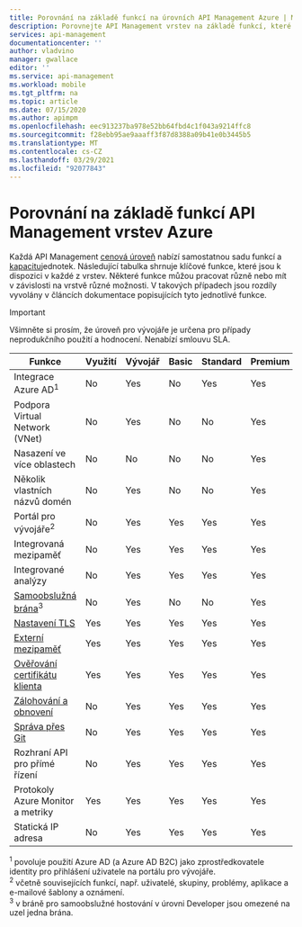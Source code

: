 ```yaml
---
title: Porovnání na základě funkcí na úrovních API Management Azure | Microsoft Docs
description: Porovnejte API Management vrstev na základě funkcí, které nabízí. Podívejte se na tabulku, která shrnuje klíčové funkce, které jsou k dispozici v každé cenové úrovni.
services: api-management
documentationcenter: ''
author: vladvino
manager: gwallace
editor: ''
ms.service: api-management
ms.workload: mobile
ms.tgt_pltfrm: na
ms.topic: article
ms.date: 07/15/2020
ms.author: apimpm
ms.openlocfilehash: eec913237ba978e52bb64fbd4c1f043a9214ffc8
ms.sourcegitcommit: f28ebb95ae9aaaff3f87d8388a09b41e0b3445b5
ms.translationtype: MT
ms.contentlocale: cs-CZ
ms.lasthandoff: 03/29/2021
ms.locfileid: "92077843"
---
```

# <a name="feature-based-comparison-of-the-azure-api-management-tiers"></a>Porovnání na základě funkcí API Management vrstev Azure

Každá API Management [cenová úroveň](https://aka.ms/apimpricing) nabízí samostatnou sadu funkcí a [kapacitu](api-management-capacity.md)jednotek. Následující tabulka shrnuje klíčové funkce, které jsou k dispozici v každé z vrstev. Některé funkce můžou pracovat různě nebo mít v závislosti na vrstvě různé možnosti. V takových případech jsou rozdíly vyvolány v článcích dokumentace popisujících tyto jednotlivé funkce.

> [!IMPORTANT]
> Všimněte si prosím, že úroveň pro vývojáře je určena pro případy neprodukčního použití a hodnocení. Nenabízí smlouvu SLA.

| Funkce                                                                                      | Využití | Vývojář | Basic | Standard | Premium |
| -------------------------------------------------------------------------------------------- | ----------- | --------- | ----- | -------- | ------- |
| Integrace Azure AD<sup>1</sup>                                                             | No          | Yes       | No    | Yes      | Yes     |
| Podpora Virtual Network (VNet)                                                               | No          | Yes       | No    | No       | Yes     |
| Nasazení ve více oblastech                                                                      | No          | No        | No    | No       | Yes     |
| Několik vlastních názvů domén                                                                 | No          | Yes        | No    | No       | Yes     |
| Portál pro vývojáře<sup>2</sup>                                                                 | No          | Yes       | Yes   | Yes      | Yes     |
| Integrovaná mezipaměť                                                                               | No          | Yes       | Yes   | Yes      | Yes     |
| Integrované analýzy                                                                           | No          | Yes       | Yes   | Yes      | Yes     |
| [Samoobslužná brána](self-hosted-gateway-overview.md)<sup>3</sup>                           | No          | Yes       | No    | No       | Yes     |
| [Nastavení TLS](api-management-howto-manage-protocols-ciphers.md)                             | Yes         | Yes       | Yes   | Yes      | Yes     |
| [Externí mezipaměť](./api-management-howto-cache-external.md)                                                    | Yes         | Yes       | Yes   | Yes      | Yes     |
| [Ověřování certifikátu klienta](api-management-howto-mutual-certificates-for-clients.md) | Yes         | Yes       | Yes   | Yes      | Yes     |
| [Zálohování a obnovení](api-management-howto-disaster-recovery-backup-restore.md)               | No          | Yes       | Yes   | Yes      | Yes     |
| [Správa přes Git](api-management-configuration-repository-git.md)                        | No          | Yes       | Yes   | Yes      | Yes     |
| Rozhraní API pro přímé řízení                                                                        | No          | Yes       | Yes   | Yes      | Yes     |
| Protokoly Azure Monitor a metriky                                                               | Yes         | Yes       | Yes   | Yes      | Yes     |
| Statická IP adresa                                                                                    | No          | Yes       | Yes   | Yes      | Yes     |

<sup>1</sup> povoluje použití Azure AD (a Azure AD B2C) jako zprostředkovatele identity pro přihlášení uživatele na portálu pro vývojáře.<br/>
<sup>2</sup> včetně souvisejících funkcí, např. uživatelé, skupiny, problémy, aplikace a e-mailové šablony a oznámení.<br/>
<sup>3</sup> v bráně pro samoobslužné hostování v úrovni Developer jsou omezené na uzel jedna brána.<br/>